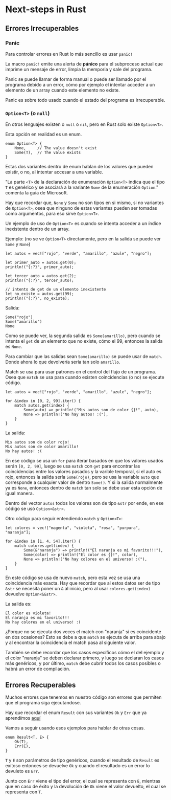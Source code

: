 # Next-steps in Rust

## Errores Irrecuperables

### Panic 

Para controlar errores en Rust lo más sencillo es usar ```panic!```

La macro ```panic!``` emite una alerta de **pánico** para el subproceso actual que imprime un mensaje de error, limpia la memporia y sale del programa.

Panic se puede llamar de forma manual o puede ser llamado por el programa debido a un error, cómo por ejemplo el intentar acceder a un elemento de un array cuando este elemento no existe.

Panic es sobre todo usado cuando el estado del programa es irrecuperable.


### ```Option<T>``` (o ```null```)

En otros lenguajes existen o ```null``` o ```nil```, pero en Rust solo existe ```Option<T>```.

Esta opción en realidad es un enum.

```
enum Option<T> {
    None,     // The value doesn't exist
    Some(T),  // The value exists
}
```

Estas dos variantes dentro de enum hablan de los valores que pueden existir, o no, al intentar accesar a una variable.

"La parte ```<T>``` de la declaración de enumeración ```Option<T>``` indica que el tipo ```T``` es genérico y se asociará a la variante ```Some``` de la enumeración ```Option```." comenta la guía de Microsoft.


Hay que recordar que, ```None``` y ```Some``` no son tipos en si mismo, si no variantes de ```Option<T>```, osea que ninguno de estas variantes pueden ser tomadas como argumentos, para eso sirve ```Option<T>```.


Un ejemplo de uso de ```Option<T>``` es cuando se intenta acceder a un índice inexistente dentro de un array.


Ejemplo: (no se ve ```Option<T>``` directamente, pero en la salida se puede ver ```Some``` y ```None```)

```
let autos = vec!["rojo", "verde", "amarillo", "azule", "negro"];

let primer_auto = autos.get(0);
println!("{:?}", primer_auto);

let tercer_auto = autos.get(2);
println!("{:?}", tercer_auto);

// intento de get de un elemento inexistente
let no_existe = autos.get(99);
println!("{:?}", no_existe);
```


Salida:

```
Some("rojo")
Some("amarillo")
None
```

Como se puede ver, la segunda salida es ```Some(amarillo)```, pero cuando se intenta el ```get``` de un elemento que no existe, cómo el 99, entonces la salida es ```None```.

Para cambiar que las salidas sean ```Some(amarillo)``` se puede usar de ```match```. Donde ahora lo que devolvería sería tan solo ```amarillo```.

Match se usa para usar patrones en el control del flujo de un programa. Osea que ```match``` se usa para cuando existen coincidencias (o no) se ejecute código.


```
let autos = vec!["rojo", "verde", "amarillo", "azule", "negro"];

for &index in [0, 2, 99].iter() {
    match autos.get(index) {
        Some(auto) => println!("Mis autos son de color {}!", auto),
        None => println!("No hay autos! :("),
    }
}
```

La salida:

```
Mis autos son de color rojo!
Mis autos son de color amarillo!
No hay autos! :(
```

En ese código se usa un ```for``` para iterar basados en que los valores usados serán ```[0, 2, 99]```, luego se usa ```match``` con ```get``` para encontrar las coincidencias entre los valores pasados y la varible temporal, si el auto es rojo, entonces la salida sería ```Some(rojo)```, pero se usa la variable ```auto``` que corresponde a cualquier valor de dentro ```Some()```.
Y si la salida normalmente ya es ```None```, entonces dentro de ```match``` tan solo se debe usar esta opción de igual manera.

Dentro del vector ```autos``` todos los valores son de tipo ```&str``` por ende, en ese código se usó ```Option<&str>```.


Otro código para seguir entendiendo ```match``` y ```Option<T>```:

```
let colores = vec!["magenta", "violeta", "rosa", "purpura", "naranja"];

for &index in [1, 4, 54].iter() {
    match colores.get(index) {
        Some(&"naranja") => println!("El naranja es mi favorito!!!"),
        Some(color) => println!("El color es {}!", color),
        None => println!("No hay colores en el universo! :("),
    }
}
```

En este código se usa de nuevo ```match```, pero esta vez se usa una coincidencia más exacta. Hay que recordar que al estos datos ser de tipo ```&str``` se necesita poner un ```&``` al inicio, pero al usar ```colores.get(index)``` devuelve ```Option<&&str>```.

La salida es:

```
El color es violeta!
El naranja es mi favorito!!!
No hay colores en el universo! :(
```

¿Porque no se ejecuta dos veces el match con "naranja" si es coincidente en dos ocasiones?
Esto se debe a que ```match``` se ejecuta de arriba para abajo y al encontrar la coincidencia el match pasa al siguiente valor.

También se debe recordar que los casos específicos cómo el del ejemplo y el color "naranja" se deben declarar primero, y luego se declaran los casos más genéricos, y por último, ```match``` debe cubrir todos los casos posibles o habrá un error de compilación.



## Errores Recuperables

Muchos errores que tenemos en nuestro código son errores que permiten que el programa siga ejecutandose.

Hay que recordar el enum ```Result``` con sus variantes ```Ok``` y ```Err``` que ya aprendímos [aquí](https://github.com/FabrizioJordan/guess-and-learn?tab=readme-ov-file)

Vamos a seguir usando esos ejemplos para hablar de otras cosas.


```
enum Result<T, E> {
    Ok(T),
    Err(E),
}
```

```T``` y ```E``` son parámetros de tipo genéricos, cuando el resultado de ```Result``` es exitoso entonces se devuelve ```Ok``` y cuando el resultado es un error lo devuleto es ```Err```.

Junto con ```Err``` viene el tipo del error, el cual se representa con ```E```, mientras que en caso de éxito y la devolución de ```Ok``` viene el valor devuelto, el cual se representa con ```T```.




